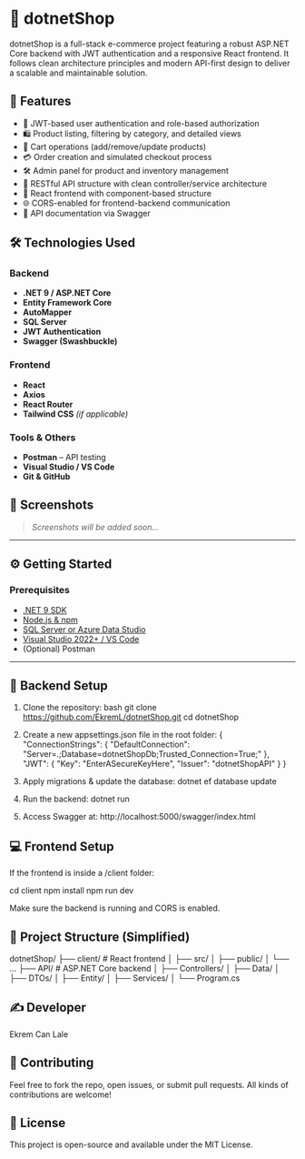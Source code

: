 # 🛒 dotnetShop

dotnetShop is a full-stack e-commerce project featuring a robust ASP.NET Core backend with JWT authentication and a responsive React frontend.
It follows clean architecture principles and modern API-first design to deliver a scalable and maintainable solution.


## 🚀 Features

- 🔐 JWT-based user authentication and role-based authorization
- 🛍️ Product listing, filtering by category, and detailed views
- 🛒 Cart operations (add/remove/update products)
- 💳 Order creation and simulated checkout process
- 🛠️ Admin panel for product and inventory management
- 📡 RESTful API structure with clean controller/service architecture
- 🧩 React frontend with component-based structure
- 🌐 CORS-enabled for frontend-backend communication
- 🧪 API documentation via Swagger


## 🛠️ Technologies Used

### Backend
- **.NET 9 / ASP.NET Core**
- **Entity Framework Core**
- **AutoMapper**
- **SQL Server**
- **JWT Authentication**
- **Swagger (Swashbuckle)**

### Frontend
- **React**
- **Axios**
- **React Router**
- **Tailwind CSS** *(if applicable)*

### Tools & Others
- **Postman** – API testing
- **Visual Studio / VS Code**
- **Git & GitHub**

## 📸 Screenshots

> *Screenshots will be added soon...*

---

## ⚙️ Getting Started

### Prerequisites

- [.NET 9 SDK](https://dotnet.microsoft.com/en-us/download)
- [Node.js & npm](https://nodejs.org/)
- [SQL Server or Azure Data Studio](https://learn.microsoft.com/en-us/sql/azure-data-studio/)
- [Visual Studio 2022+ / VS Code](https://code.visualstudio.com/)
- (Optional) Postman

---

## 🔧 Backend Setup

1. Clone the repository:
bash
git clone https://github.com/EkremL/dotnetShop.git
cd dotnetShop

2. Create a new appsettings.json file in the root folder:
{
  "ConnectionStrings": {
    "DefaultConnection": "Server=.;Database=dotnetShopDb;Trusted_Connection=True;"
  },
  "JWT": {
    "Key": "EnterASecureKeyHere",
    "Issuer": "dotnetShopAPI"
  }
}

3. Apply migrations & update the database:
dotnet ef database update

4. Run the backend:
dotnet run

5. Access Swagger at:
http://localhost:5000/swagger/index.html

## 💻 Frontend Setup
If the frontend is inside a /client folder:

cd client
npm install
npm run dev

Make sure the backend is running and CORS is enabled.

## 📁 Project Structure (Simplified)
dotnetShop/ ├── client/ # React frontend │ ├── src/ │ ├── public/ │ └── ... ├── API/ # ASP.NET Core backend │ ├── Controllers/ │ ├── Data/ │ ├── DTOs/ │ ├── Entity/ │ ├── Services/ │ └── Program.cs

## ✍️ Developer
Ekrem Can Lale

## 🤝 Contributing
Feel free to fork the repo, open issues, or submit pull requests. All kinds of contributions are welcome!

## 📄 License
This project is open-source and available under the MIT License.


